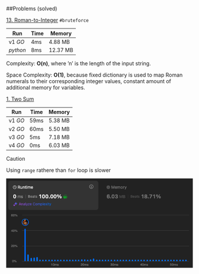 ##Problems (solved)

[13. Roman-to-Integer](https://leetcode.com/problems/roman-to-integer/description/)
`#bruteforce`

| Run      | Time | Memory   |
| -------- | ---- | -------- |
| v1 *GO*  | 4ms  | 4.88 MB  |
| *python* | 8ms  | 12.37 MB |

Complexity: **O(n)**, where ’n’ is the length of the input string.

Space Complexity: **O(1)**, because fixed dictionary is used to map Roman numerals to their corresponding integer values, constant amount of additional memory for variables.


[1. Two Sum](https://leetcode.com/problems/two-sum/description/)

| Run      | Time  | Memory   |
| -------- | ----- | -------- |
| v1 *GO*  | 59ms  | 5.38 MB  |
| v2 *GO*  | 60ms  | 5.50 MB  |
| v3 *GO*  | 5ms   | 7.18 MB  |
| v4 *GO*  | 0ms   | 6.03 MB  |

> [!CAUTION]
> Using `range` rathere than `for` loop is slower

![Two Sum v4](./assets/two-sum-v4.png)